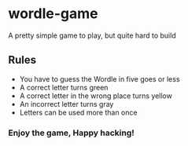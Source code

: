 # wordle-game
A pretty simple game to play, but quite hard to build 
## Rules
- You have to guess the Wordle in five goes or less
- A correct letter turns green
- A correct letter in the wrong place turns yellow
- An incorrect letter turns gray
- Letters can be used more than once
### Enjoy the game, Happy hacking! 
